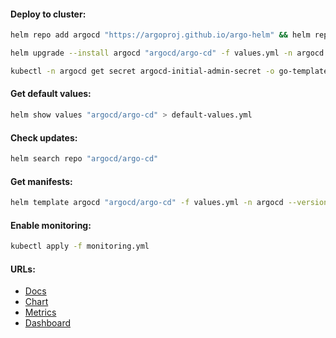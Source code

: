 #### Deploy to cluster:
```bash
helm repo add argocd "https://argoproj.github.io/argo-helm" && helm repo update
```
```bash
helm upgrade --install argocd "argocd/argo-cd" -f values.yml -n argocd --version "6.7.1" --create-namespace
```
```bash
kubectl -n argocd get secret argocd-initial-admin-secret -o go-template='{{.data.password | base64decode}}'
```

#### Get default values:
```bash
helm show values "argocd/argo-cd" > default-values.yml
```

#### Check updates:
```bash
helm search repo "argocd/argo-cd"
```

#### Get manifests:
```bash
helm template argocd "argocd/argo-cd" -f values.yml -n argocd --version "6.7.1" > manifests.yml
```

#### Enable monitoring:
```bash
kubectl apply -f monitoring.yml
```

#### URLs:
- [Docs](https://argo-cd.readthedocs.io/en/stable/)
- [Chart](https://github.com/argoproj/argo-helm/tree/main/charts/argo-cd)
- [Metrics](https://argo-cd.readthedocs.io/en/stable/operator-manual/metrics/)
- [Dashboard](https://github.com/argoproj/argo-cd/blob/master/examples/dashboard.json)

